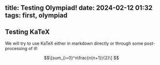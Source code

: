 title: Testing Olympiad!
date: 2024-02-12 01:32
tags: first, olympiad
---

## Testing KaTeX

We will try to use KaTeX either in markdown directly or through some
post-processing of it!

```math
\[sum_{i=0}^n\frac{n(n+1)}{2}\]
